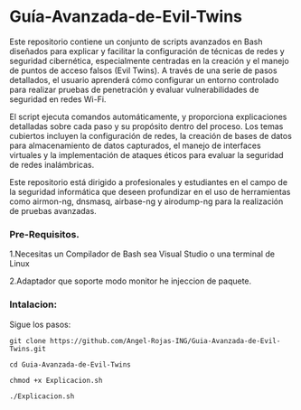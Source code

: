 # Guía-Avanzada-de-Evil-Twins

Este repositorio contiene un conjunto de scripts avanzados en Bash diseñados para explicar y facilitar la configuración de técnicas de redes y seguridad cibernética, especialmente centradas en la creación y el manejo de puntos de acceso falsos (Evil Twins). A través de una serie de pasos detallados, el usuario aprenderá cómo configurar un entorno controlado para realizar pruebas de penetración y evaluar vulnerabilidades de seguridad en redes Wi-Fi.

El script  ejecuta comandos automáticamente, y proporciona explicaciones detalladas sobre cada paso y su propósito dentro del proceso. Los temas cubiertos incluyen la configuración de redes, la creación de bases de datos para almacenamiento de datos capturados, el manejo de interfaces virtuales y la implementación de ataques éticos para evaluar la seguridad de redes inalámbricas.

Este repositorio está dirigido a profesionales y estudiantes en el campo de la seguridad informática que deseen profundizar en el uso de herramientas como airmon-ng, dnsmasq, airbase-ng y airodump-ng para la realización de pruebas avanzadas.


### Pre-Requisitos.

1.Necesitas un Compilador de Bash sea Visual Studio o una terminal de Linux

2.Adaptador que soporte modo monitor he injeccion de paquete.


### Intalacion:

Sigue los pasos:

```
git clone https://github.com/Angel-Rojas-ING/Guia-Avanzada-de-Evil-Twins.git
```

```
cd Guia-Avanzada-de-Evil-Twins
```
```
chmod +x Explicacion.sh
```
```
./Explicacion.sh
```


